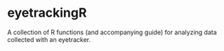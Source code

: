 eyetrackingR
=====================================

A collection of R functions (and accompanying guide) for analyzing data collected with an eyetracker.

